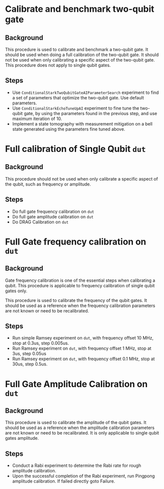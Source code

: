 # Calibrate and benchmark two-qubit gate

## Background

This procedure is used to calibrate and benchmark a two-qubit gate. It should be used when doing a full calibration of
the two-qubit gate. It should not be used when only calibrating a specific aspect of the two-qubit gate. This procedure
does not apply to single qubit gates.

## Steps

- Use `ConditionalStarkTwoQubitGateAIParameterSearch` experiment to find a set of parameters that optimize the two-qubit
  gate. Use default parameters.
- Use `ConditionalStarkEchoTuneUpAI` experiment to fine tune the two-qubit gate, by using the parameters found in the
  previous step, and use maximum iteration of 10.
- Implement a state tomography with measurement mitigation on a bell state generated using the parameters fine
  tuned above.

# Full calibration of Single Qubit `dut`

## Background

This procedure should not be used when only calibrate a specific aspect of the qubit, such as frequency or amplitude.

## Steps

- Do full gate frequency calibration on `dut`
- Do full gate amplitude calibration on `dut`
- Do DRAG Calibration on `dut`

# Full Gate frequency calibration on `dut`

## Background

Gate frequency calibration is one of the essential steps when calibrating a qubit. This procedure is applicable to frequency
calibration of single qubit gates only.

This procedure is used to calibrate the frequency of the qubit gates. It should be used as a reference when the frequency calibration 
parameters are not known or need to be recalibrated.

## Steps

- Run simple Ramsey experiment on `dut`, with frequency offset 10 MHz, stop at 0.3us, step 0.005us.
- Run Ramsey experiment on `dut`, with frequency offset 1 MHz, stop at 3us, step 0.05us
- Run Ramsey experiment on `dut`, with frequency offset 0.1 MHz, stop at 30us, step 0.5us.

# Full Gate Amplitude Calibration on `dut`

## Background

This procedure is used to calibrate the amplitude of the qubit gates. It should be used as a reference when the amplitude calibration parameters are not known or
need to be recalibrated. It is only applicable to single qubit gates amplitude.

## Steps

- Conduct a Rabi experiment to determine the Rabi rate for rough amplitude calibration.
- Upon the successful completion of the Rabi experiment, run Pingpong amplitude calibration. If failed directly goto Failure.